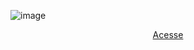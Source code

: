 ![image](https://user-images.githubusercontent.com/88943961/159035120-77853e34-21bb-4420-ad81-5793a81cc4e7.png)
<p align=center>
<a href="https://alchemist-developer.github.io/site-hyped/">Acesse<a>
</p>
